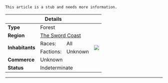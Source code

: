 ```
This article is a stub and needs more information.
```

<table>
  <thead>
  <tr>
      <th colspan="4">Details</th>
  </tr>
  </thead>
  <tbody>
    <tr>
      <td><strong>Type</strong></td>
        <td colspan="2">Forest</td>
        <td rowspan="7"><img src="/images/places/map-trifold-duotone.svg"></td>
    </tr>
    <tr>
      <td><strong>Region</strong></td>
      <td colspan="2">
        <a href="/places/the-sword-coast">The Sword Coast</a>
      </td>
    </tr>
    <tr>
      <td rowspan="2"><strong>Inhabitants</strong></td>
      <td>Races:</td>
      <td>All</td>
    </tr>
    <tr>
      <td>Factions:</td>
      <td>Unknown</td>
    </tr>
    <tr>
      <td><strong>Commerce</strong></td>
      <td colspan="2">Unknown</td>
    </tr>
    <tr>
      <td><strong>Status</strong></td>
      <td colspan="2">Indeterminate</td>
    </tr>
  </tbody>
</table>

---